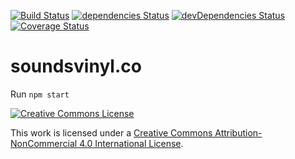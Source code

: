 [![Build Status][ci-img]][ci]
[![dependencies Status](https://david-dm.org/tcotton/soundsvinyl/status.svg)](https://david-dm.org/tcotton/soundsvinyl)
[![devDependencies Status](https://david-dm.org/tcotton/soundsvinyl/dev-status.svg)](https://david-dm.org/tcotton/soundsvinyl?type=dev)
[![Coverage Status](https://coveralls.io/repos/github/TCotton/soundsvinyl/badge.svg?branch=master)](https://coveralls.io/github/TCotton/soundsvinyl?branch=master)

[ci-img]: https://travis-ci.org/TCotton/soundsvinyl.svg
[ci]: https://travis-ci.org/TCotton/soundsvinyl

# soundsvinyl.co

Run `npm start`

<a rel="license" href="http://creativecommons.org/licenses/by-nc/4.0/"><img alt="Creative Commons License" style="border-width:0" src="https://i.creativecommons.org/l/by-nc/4.0/88x31.png" /></a>

This work is licensed under a <a rel="license" href="http://creativecommons.org/licenses/by-nc/4.0/">Creative Commons Attribution-NonCommercial 4.0 International License</a>.
